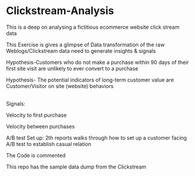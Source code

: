 # Clickstream-Analysis
This is a deep on analysing a fictitious ecommerce website click stream data </p>

This Exercise is gives a glimpse of Data transformation of the raw Weblogs/Clickstream data need to generate insights & signals </p>

Hypothesis-Customers who do not make a purchase within 90 days of their first site visit are unlikely to ever convert to a purchase </p>
Hypothesis- The potential indicators of long-term customer value are Customer/Visitor on site (website) behaviors</p>  
Signals: </p>
Velocity to first purchase </p>
Velocity between purchases</p>

A/B test Set up: 2th reports walks through how to set up a customer facing A/B test to establish casual relation</p>      

The Code is commented </p>
This repo has the sample data dump from the Clickstream </p>

